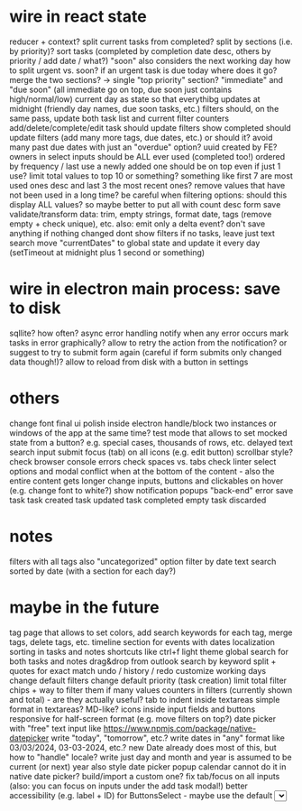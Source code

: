 
# wire in react state
reducer + context?
split current tasks from completed? split by sections (i.e. by priority)?
sort tasks (completed by completion date desc, others by priority / add date / what?)
"soon" also considers the next working day
how to split urgent vs. soon? if an urgent task is due today where does it go?
	merge the two sections? -> single "top priority" section?
	"immediate" and "due soon" (all immediate go on top, due soon just contains high/normal/low)
current day as state so that everythibg updates at midnight (friendly day names, due soon tasks, etc.)
filters should, on the same pass, update both task list and current filter counters
add/delete/complete/edit task should update filters
show completed should update filters (add many more tags, due dates, etc.)
	or should it?
	avoid many past due dates with just an "overdue" option?
uuid created by FE?
owners in select inputs should be ALL ever used (completed too!) ordered by frequency / last use
	a newly added one should be on top even if just 1 use?
	limit total values to top 10 or something?
	something like first 7 are most used ones desc and last 3 the most recent ones?
	remove values that have not been used in a long time?
	be careful when filtering options: should this display ALL values? so maybe better to put all with count desc
form save
	validate/transform data: trim, empty strings, format date, tags (remove empty + check unique), etc.
	also: emit only a delta event?
		don't save anything if nothing changed
dont show filters if no tasks, leave just text search
move "currentDates" to global state and update it every day (setTimeout at midnight plus 1 second or something)

# wire in electron main process: save to disk
sqllite?
how often?
async
error handling
	notify when any error occurs
	mark tasks in error graphically?
	allow to retry the action from the notification?
	or suggest to try to submit form again (careful if form submits only changed data though!)?
allow to reload from disk with a button in settings

# others
change font
final ui polish inside electron
handle/block two instances or windows of the app at the same time?
test mode that allows to set mocked state from a button? e.g. special cases, thousands of rows, etc.
delayed text search input submit
focus (tab) on all icons (e.g. edit button)
scrollbar style?
check browser console errors
check spaces vs. tabs
check linter
select options and modal conflict when at the bottom of the content - also the entire content gets longer
change inputs, buttons and clickables on hover (e.g. change font to white?)
show notification popups
	"back-end" error
	save task
		task created
		task updated
		task completed
		empty task discarded

# notes
filters with all tags
also "uncategorized" option
filter by date
text search
sorted by date (with a section for each day?)

# maybe in the future
tag page that allows to set colors, add search keywords for each tag, merge tags, delete tags, etc.
timeline section for events with dates
localization
sorting in tasks and notes
shortcuts like ctrl+f
light theme
global search for both tasks and notes
drag&drop from outlook
search by keyword split + quotes for exact match
undo / history / redo
customize working days
change default filters
change default priority (task creation)
limit total filter chips + way to filter them if many values
counters in filters (currently shown and total) - are they actually useful?
tab to indent inside textareas
simple format in textareas? MD-like?
icons inside input fields and buttons
responsive for half-screen format (e.g. move filters on top?)
date picker with "free" text input like https://www.npmjs.com/package/native-datepicker
	write "today", "tomorrow", etc.?
	write dates in "any" format like 03/03/2024, 03-03-2024, etc.?
		new Date already does most of this, but how to "handle" locale?
	write just day and month and year is assumed to be current (or next) year
	also style date picker popup calendar 
		cannot do it in native date picker? build/import a custom one?
fix tab/focus on all inputs (also: you can focus on inputs under the add task modal!)
better accessibility (e.g. label + ID) for ButtonsSelect - maybe use the default <select> input styled as buttons?
better task add/edit
	completely replace form with inline edit/add?
		main problem: click outside "conflicts" with select, tried to make a global queue but gave up, maybe try again, see backup files and notes -> maybe reuse new form logic (clickOutsideClicksCounterRef and clickOutsideOpenCounterRef)
		the UX wasn't that great anyway, but maybe it can be improved
	always in editing mode?
		performance?
		how to handle empty chips?
		just for the task text?
			this could also be done for task creation: just the text and a button to open the full form for more customization?
	edit on hover?
		same as above
	leave form but also add quick-edit
		double click on text to show textarea, double click on owner to show popup with select, etc.
		no problem here with click-outside because single field
	add ctrl+s to save?




























































